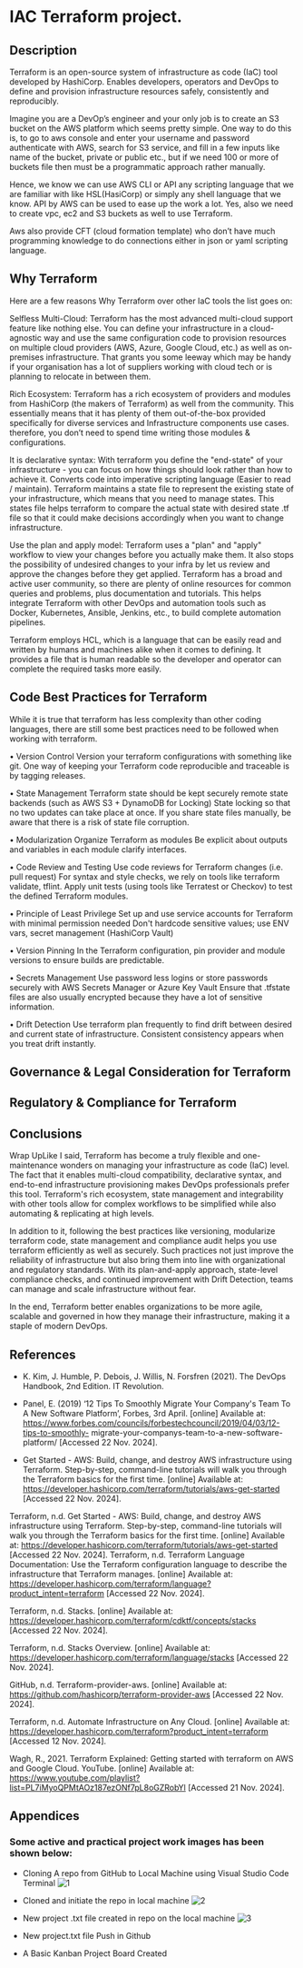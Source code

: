 # IAC Terraform project.

## Description
Terraform is an open-source system of infrastructure as code (IaC) tool developed by HashiCorp. Enables developers, operators and DevOps to define and provision infrastructure resources safely, consistently and reproducibly.

Imagine you are a DevOp’s engineer and your only job is to create an S3 bucket on the AWS platform which seems pretty simple. One way to do this is, to go to aws console and enter your username and password authenticate with AWS, search for S3 service, and fill in a few inputs like name of the bucket, private or public etc., but if we need 100 or more of buckets file then must be a programmatic approach rather manually.

Hence, we know we can use AWS CLI or API any scripting language that we are familiar with like HSL(HasiCorp) or simply any shell language that we know. API by AWS can be used to ease up the work a lot. Yes, also we need to create vpc, ec2 and S3 buckets as well to use Terraform.

Aws also provide CFT (cloud formation template) who don’t have much programming knowledge to do connections either in json or yaml scripting language.	

## Why Terraform
Here are a few reasons Why Terraform over other IaC tools the list goes on:

Selfless Multi-Cloud: Terraform has the most advanced multi-cloud support feature like nothing else. You can define your infrastructure in a cloud-agnostic way and use the same configuration code to provision resources on multiple cloud providers (AWS, Azure, Google Cloud, etc.) as well as on-premises infrastructure. That grants you some leeway which may be handy if your organisation has a lot of suppliers working with cloud tech or is planning to relocate in between them.

Rich Ecosystem: Terraform has a rich ecosystem of providers and modules from HashiCorp (the makers of Terraform) as well from the community. This essentially means that it has plenty of them out-of-the-box provided specifically for diverse services and Infrastructure components use cases. therefore, you don’t need to spend time writing those modules & configurations.

It is declarative syntax: With terraform you define the "end-state" of your infrastructure - you can focus on how things should look rather than how to achieve it. Converts code into imperative scripting language (Easier to read / maintain). Terraform maintains a state file to represent the existing state of your infrastructure, which means that you need to manage states. This states file helps terraform to compare the actual state with desired state .tf file so that it could make decisions accordingly when you want to change infrastructure.

Use the plan and apply model: Terraform uses a "plan" and "apply" workflow to view your changes before you actually make them. It also stops the possibility of undesired changes to your infra by let us review and approve the changes before they get applied. Terraform has a broad and active user community, so there are plenty of online resources for common queries and problems, plus documentation and tutorials. This helps integrate Terraform with other DevOps and automation tools such as Docker, Kubernetes, Ansible, Jenkins, etc., to build complete automation pipelines.

Terraform employs HCL, which is a language that can be easily read and written by humans and machines alike when it comes to defining. It provides a file that is human readable so the developer and operator can complete the required tasks more easily.


## Code Best Practices for Terraform
While it is true that terraform has less complexity than other coding languages, there are still some best practices need to be followed when working with terraform.

•	Version Control
Version your terraform configurations with something like git. One way of keeping your Terraform code reproducible and traceable is by tagging releases.

•	State Management
Terraform state should be kept securely remote state backends (such as AWS S3 + DynamoDB for Locking) State locking so that no two updates can take place at once. If you share state files manually, be aware that there is a risk of state file corruption.

•	Modularization
Organize Terraform as modules Be explicit about outputs and variables in each module clarify interfaces.

•	Code Review and Testing
Use code reviews for Terraform changes (i.e. pull request) For syntax and style checks, we rely on tools like terraform validate, tflint. Apply unit tests (using tools like Terratest or Checkov) to test the defined Terraform modules.

•	Principle of Least Privilege
Set up and use service accounts for Terraform with minimal permission needed Don't hardcode sensitive values; use ENV vars, secret management (HashiCorp Vault)

•	Version Pinning
In the Terraform configuration, pin provider and module versions to ensure builds are predictable.

•	Secrets Management
Use password less logins or store passwords securely with AWS Secrets Manager or Azure Key Vault Ensure that .tfstate files are also usually encrypted because they have a lot of sensitive information.

•	Drift Detection
Use terraform plan frequently to find drift between desired and current state of infrastructure. Consistent consistency appears when you treat drift instantly.


## Governance & Legal Consideration for Terraform

## Regulatory & Compliance for Terraform 

## Conclusions
Wrap UpLike I said, Terraform has become a truly flexible and one-maintenance wonders on managing your infrastructure as code (IaC) level. The fact that it enables multi-cloud compatibility, declarative syntax, and end-to-end infrastructure provisioning makes DevOps professionals prefer this tool. Terraform's rich ecosystem, state management and integrability with other tools allow for complex workflows to be simplified while also automating & replicating at high levels.

In addition to it, following the best practices like versioning, modularize terraform code, state management and compliance audit helps you use terraform efficiently as well as securely. Such practices not just improve the reliability of infrastructure but also bring them into line with organizational and regulatory standards. With its plan-and-apply approach, state-level compliance checks, and continued improvement with Drift Detection, teams can manage and scale infrastructure without fear.

In the end, Terraform better enables organizations to be more agile, scalable and governed in how they manage their infrastructure, making it a staple of modern DevOps.

## References
* K. Kim, J. Humble, P. Debois, J. Willis, N. Forsfren (2021). The DevOps Handbook, 2nd Edition. IT Revolution.

* Panel, E. (2019) ‘12 Tips To Smoothly Migrate Your Company's Team To A New Software Platform’, Forbes, 3rd April. [online] Available at: https://www.forbes.com/councils/forbestechcouncil/2019/04/03/12-tips-to-smoothly-   migrate-your-companys-team-to-a-new-software-platform/
  [Accessed 22 Nov. 2024].

* Get Started - AWS: Build, change, and destroy AWS infrastructure using Terraform. Step-by-step, command-line tutorials will walk you through the Terraform basics for the first time. [online] Available at: 
  https://developer.hashicorp.com/terraform/tutorials/aws-get-started 
  [Accessed 22 Nov. 2024].

Terraform, n.d. Get Started - AWS: Build, change, and destroy AWS infrastructure using Terraform. Step-by-step, command-line tutorials will walk you through the Terraform basics for the first time. [online] Available at: https://developer.hashicorp.com/terraform/tutorials/aws-get-started [Accessed 22 Nov. 2024].
Terraform, n.d. Terraform Language Documentation: Use the Terraform configuration language to describe the infrastructure that Terraform manages. [online] Available at: https://developer.hashicorp.com/terraform/language?product_intent=terraform 
[Accessed 22 Nov. 2024].

Terraform, n.d. Stacks. [online] Available at: https://developer.hashicorp.com/terraform/cdktf/concepts/stacks 
[Accessed 22 Nov. 2024].

Terraform, n.d. Stacks Overview. [online] Available at: https://developer.hashicorp.com/terraform/language/stacks
[Accessed 22 Nov. 2024].

GitHub, n.d. Terraform-provider-aws. [online] Available at: 
https://github.com/hashicorp/terraform-provider-aws
[Accessed 22 Nov. 2024].

Terraform, n.d. Automate Infrastructure on Any Cloud. [online] Available at: https://developer.hashicorp.com/terraform?product_intent=terraform
[Accessed 12 Nov. 2024].

Wagh, R., 2021. Terraform Explained: Getting started with terraform on AWS and Google Cloud. YouTube. [online] Available at: https://www.youtube.com/playlist?list=PL7iMyoQPMtAOz187ezONf7pL8oGZRobYl
[Accessed 21 Nov. 2024].



## Appendices

### Some active and practical project work images has been shown below:

* Cloning A repo from GitHub to Local Machine using Visual Studio Code Terminal
![1](https://github.com/user-attachments/assets/e13f178b-d4db-489b-b7e4-5a2d64542d82)
* Cloned and initiate the repo in local machine
![2](https://github.com/user-attachments/assets/419f260b-7db0-4d7b-b389-5b8c8da6e454)
* New project .txt file created in repo on the local machine
![3](https://github.com/user-attachments/assets/44d274ce-8dd6-412b-8c01-76606fe0312d)

* New project.txt file Push in Github


* A Basic Kanban Project Board Created




